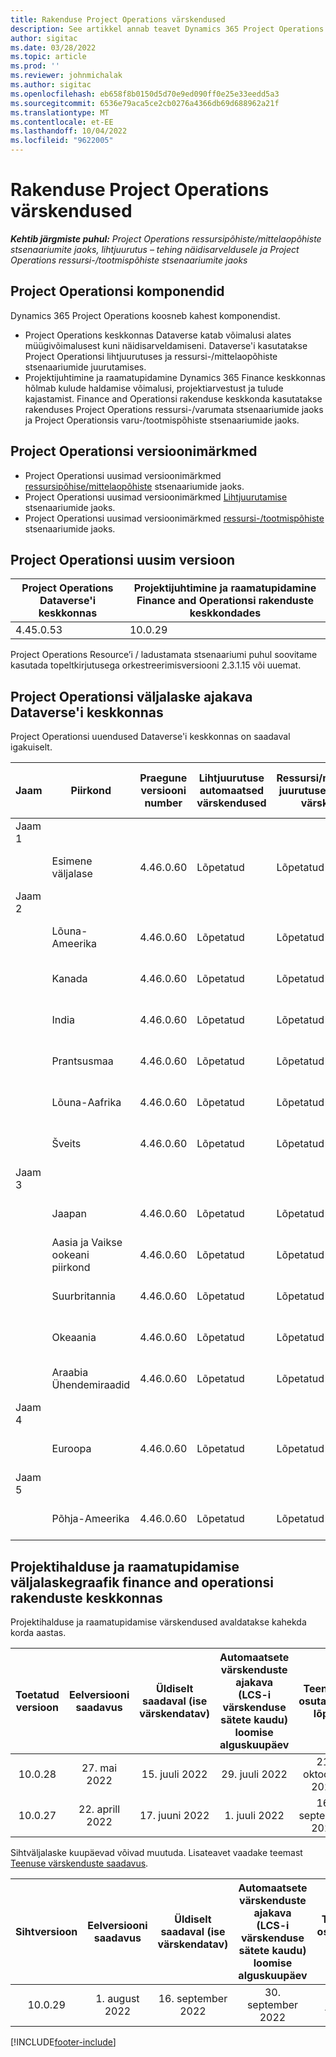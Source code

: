 ```yaml
---
title: Rakenduse Project Operations värskendused
description: See artikkel annab teavet Dynamics 365 Project Operations.
author: sigitac
ms.date: 03/28/2022
ms.topic: article
ms.prod: ''
ms.reviewer: johnmichalak
ms.author: sigitac
ms.openlocfilehash: eb658f8b0150d5d70e9ed090ff0e25e33eedd5a3
ms.sourcegitcommit: 6536e79aca5ce2cb0276a4366db69d688962a21f
ms.translationtype: MT
ms.contentlocale: et-EE
ms.lasthandoff: 10/04/2022
ms.locfileid: "9622005"
---
```

# <a name="project-operations-updates"></a>Rakenduse Project Operations värskendused

_**Kehtib järgmiste puhul:** Project Operations ressursipõhiste/mittelaopõhiste stsenaariumite jaoks, lihtjuurutus – tehing näidisarveldusele ja Project Operations ressursi-/tootmispõhiste stsenaariumite jaoks_



## <a name="project-operations-components"></a>Project Operationsi komponendid

Dynamics 365 Project Operations koosneb kahest komponendist.

- Project Operations keskkonnas Dataverse katab võimalusi alates müügivõimalusest kuni näidisarveldamiseni. Dataverse'i kasutatakse Project Operationsi lihtjuurutuses ja ressursi-/mittelaopõhiste stsenaariumide juurutamises.
- Projektijuhtimine ja raamatupidamine Dynamics 365 Finance keskkonnas hõlmab kulude haldamise võimalusi, projektiarvestust ja tulude kajastamist. Finance and Operationsi rakenduse keskkonda kasutatakse rakenduses Project Operations ressursi-/varumata stsenaariumide jaoks ja Project Operationsis varu-/tootmispõhiste stsenaariumide jaoks.

## <a name="project-operations-release-notes"></a>Project Operationsi versioonimärkmed
- Project Operationsi uusimad versioonimärkmed [ressursipõhise/mittelaopõhiste](whats-new-july-2022-resource-based.md) stsenaariumide jaoks.
- Project Operationsi uusimad versioonimärkmed [Lihtjuurutamise](../pro/whats-new/whats-new-july-2022-lite.md) stsenaariumide jaoks.
- Project Operationsi uusimad versioonimärkmed [ ressursi-/tootmispõhiste](../prod-pma/whats-new/whats-new-jul-2022-stocked.md) stsenaariumide jaoks.

## <a name="project-operations-latest-version"></a>Project Operationsi uusim versioon

| Project Operations Dataverse'i keskkonnas | Projektijuhtimine ja raamatupidamine Finance and Operationsi rakenduste keskkondades | 
| --- | --- |
| 4.45.0.53 | 10.0.29 |

Project Operations Resource’i / ladustamata stsenaariumi puhul soovitame kasutada topeltkirjutusega orkestreerimisversiooni 2.3.1.15 või uuemat.

## <a name="release-schedule-for-project-operations-on-dataverse-environment"></a>Project Operationsi väljalaske ajakava Dataverse'i keskkonnas

Project Operationsi uuendused Dataverse'i keskkonnas on saadaval igakuiselt. 

| Jaam | Piirkond | Praegune versiooni number | Lihtjuurutuse automaatsed värskendused | Ressursi/mitteloapõhise juurutuse automaatsed värskendused | Järgmise versiooni number | Järgmine versioon üldiselt saadaval |
|-----------|-----------------------|-----------------|--------------------|---------------------|---------------------|---------------------|
| Jaam 1 |   &nbsp;              |    &nbsp;       | &nbsp;             |      &nbsp;         |      &nbsp;         |      &nbsp;         |
|   &nbsp;  | Esimene väljalase         |  4.46.0.60      | Lõpetatud           | Lõpetatud            | TBD                 | 07. oktoober 2022      |
| Jaam 2 |   &nbsp;              |    &nbsp;       | &nbsp;             |      &nbsp;         |      &nbsp;         |      &nbsp;         |
|   &nbsp;  | Lõuna-Ameerika         |  4.46.0.60      | Lõpetatud           | Lõpetatud            | TBD                 | 14. oktoober 2022       |
|   &nbsp;  | Kanada                |  4.46.0.60      | Lõpetatud           | Lõpetatud            | TBD                 | 14. oktoober 2022       |
|   &nbsp;  | India                 |  4.46.0.60      | Lõpetatud           | Lõpetatud            | TBD                 | 14. oktoober 2022       |
|   &nbsp;  | Prantsusmaa                |  4.46.0.60      | Lõpetatud           | Lõpetatud            | TBD                 | 14. oktoober 2022       |
|   &nbsp;  | Lõuna-Aafrika          |  4.46.0.60      | Lõpetatud           | Lõpetatud            | TBD                 | 14. oktoober 2022       |
|   &nbsp;  | Šveits           |  4.46.0.60      | Lõpetatud           | Lõpetatud            | TBD                 | 14. oktoober 2022       |
| Jaam 3 |      &nbsp;           |     &nbsp;      |     &nbsp;         |      &nbsp;         |      &nbsp;         |      &nbsp;         |
|   &nbsp;  | Jaapan                 |  4.46.0.60      | Lõpetatud      | Lõpetatud       | TBD                 | 21. oktoober 2022       |
|   &nbsp;  | Aasia ja Vaikse ookeani piirkond          |  4.46.0.60      | Lõpetatud      | Lõpetatud       | TBD                 | 21. oktoober 2022       |
|   &nbsp;  | Suurbritannia         |  4.46.0.60      | Lõpetatud      | Lõpetatud       | TBD                 | 21. oktoober 2022       |
|   &nbsp;  | Okeaania               |  4.46.0.60      | Lõpetatud      | Lõpetatud       | TBD                 | 21. oktoober 2022       |
|   &nbsp;  | Araabia Ühendemiraadid  |  4.46.0.60      | Lõpetatud      | Lõpetatud       | TBD                 | 21. oktoober 2022       |
| Jaam 4 |     &nbsp;            |     &nbsp;      |     &nbsp;         |      &nbsp;         |      &nbsp;         |      &nbsp;         |
|   &nbsp;  | Euroopa                |  4.46.0.60      | Lõpetatud           | Lõpetatud            | TBD           | 28. oktoober 2022       |
| Jaam 5 |     &nbsp;            |     &nbsp;      |     &nbsp;         |      &nbsp;         |      &nbsp;         |      &nbsp;         |
|   &nbsp;  | Põhja-Ameerika         |  4.46.0.60      | Lõpetatud           | Lõpetatud            | TBD           | 04. november, 2022       |

## <a name="release-schedule-for-project-management-and-accounting-in-the-finance-and-operations-apps-environment"></a>Projektihalduse ja raamatupidamise väljalaskegraafik finance and operationsi rakenduste keskkonnas

Projektihalduse ja raamatupidamise värskendused avaldatakse kahekda korda aastas.

|Toetatud versioon| Eelversiooni saadavus | Üldiselt saadaval (ise värskendatav) | Automaatsete värskenduste ajakava (LCS-i värskenduse sätete kaudu) loomise alguskuupäev |   Teenuse osutamise lõpp   |
|:---------------:|:---------------------------:|:---------------------------------:|:--------------------------------------------------------------------:|:------------------:|
|     10.0.28     |      27. mai 2022           |        15. juuli 2022              |                          29. juuli 2022                               | 21. oktoober 2022   |
|     10.0.27     |      22. aprill 2022         |        17. juuni 2022              |                          1. juuli 2022                                | 16. september 2022 |

Sihtväljalaske kuupäevad võivad muutuda. Lisateavet vaadake teemast [Teenuse värskenduste saadavus](/dynamics365/fin-ops-core/fin-ops/get-started/public-preview-releases?toc=%2fdynamics365%2ffinance%2ftoc.json).

|Sihtversioon | Eelversiooni saadavus | Üldiselt saadaval (ise värskendatav) | Automaatsete värskenduste ajakava (LCS-i värskenduse sätete kaudu) loomise alguskuupäev |   Teenuse osutamise lõpp   |
|:---------------:|:---------------------------:|:---------------------------------:|:--------------------------------------------------------------------:|:------------------:|
|     10.0.29     |      1. august 2022         |       16. september 2022          |                        30. september 2022                            | 13. jaanuar 2023   |

[!INCLUDE[footer-include](../includes/footer-banner.md)]
